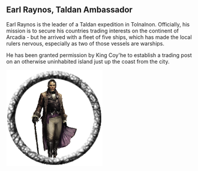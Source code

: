 ## Earl Raynos, Taldan Ambassador

Earl Raynos is the leader of a Taldan expedition in Tolnalnon. Officially, his mission is to secure his countries trading interests on the continent of Arcadia - but he arrived with a fleet of five ships, which has made the local rulers nervous, especially as two of those vessels are warships.

He has been granted permission by King Coy'he to establish a trading post on an otherwise uninhabited island just up the coast from the city. 

![tokenimage]


[tokenimage]: /NPCs/NPCArt/ambassador.png

